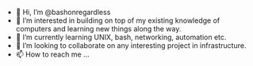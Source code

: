 - 👋 Hi, I’m @bashonregardless
- 👀 I’m interested in building on top of my existing knowledge of computers and learning new things along the way.
- 🌱 I’m currently learning UNIX, bash, networking, automation etc.
- 💞️ I’m looking to collaborate on any interesting project in infrastructure.
- 📫 How to reach me ...

<!---
bashonregardless/bashonregardless is a ✨ special ✨ repository because its `README.md` (this file) appears on your GitHub profile.
You can click the Preview link to take a look at your changes.
--->

